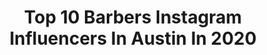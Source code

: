 ---
title: Top 10 Barbers Instagram Influencers In Austin In 2020
description: >-
  Find top barbers Instagram influencers in Austin in 2020. Most popular hashtags: #barber #barbershopconnect #btconeshot2020 #hair.
platform: Instagram
hits: 11
text_top: Identify the top-rated Instagram profiles on inBeat.
text_bottom: Our search engine holds 11 Instagram influencers like this in Austin, United States for you to pitch.
profiles:
  - username: "queenofthesouth512"
    fullname: >-
      Patricia Plymire
    bio: >-
      Queen of the South👑 LaReinaDelSur Austin, Texas @stylefactor_edge BTC OneShot Finalist '19 Braid Plug🔌 Barber💈 Appts Required Booking link⬇️
    location: "United States"
    followers: 38170
    engagement: 245
    commentsToLikes: 0.030514
    id: ck5chuczerhae0i11obepzebi
    verified: false
    hashtags: "#austinbraider, #love, #vibratehigher, #austinbarber"
  - username: "jessglazasaloncentric"
    fullname: >-
      Jessica Glaza Saloncentric
    bio: >-
      Saloncentric Sales Consultant #ittakesapro @saloncentric Salon Success Partner✨ Cosmetologist✂️ Beauty Insider💄 @jessglaza 💋 ✌️Tag me to be Featured
    location: "United States"
    followers: 33929
    engagement: 65
    commentsToLikes: 0.024298
    id: ck0uetranm9ar0i19srvzo24b
    verified: false
    hashtags: "#hair, #beautylaunchpad, #livedinhair, #longhair"
  - username: "elitebarberslounge"
    fullname: >-
      Joliet, Chicago
    bio: >-
      📍JOLIET, IL 30 miles SW of CHICAGO Walk ins welcome - Appointments preferred 💈Founder @jesse.elite87 @jesseelite Now Hiring Barber Apprentice
    location: "United States"
    followers: 243396
    engagement: 48
    commentsToLikes: 0.008074
    id: ck5bw39qgkwxy0i119oy52wni
    verified: false
    hashtags: "#thebarber, #dopebarbers, #sharpfades, #babylisspro"
  - username: "thestarsbarber"
    fullname: >-
      Barry Hairston /TheStarsBarber
    bio: >-
      🌟Exclusive🧳 #celebritybarber 🌟💪🏽 Junkie 🌟NBA🏀 /MLB⚾️ 💈 🌟@jetaime211 Wifey 👸 🌟 @schedulicity📲 Brand Ambassador 🌟 @gillette #BarberCouncil 📰Press👇🏽
    location: "United States"
    followers: 35176
    engagement: 205
    commentsToLikes: 0.006297
    id: ck5q89pw353pb0i111ops9k9v
    verified: false
    hashtags: "#ringlight, #illuzien, #haircut, #gillettepartner"
  - username: "detroitbarberco"
    fullname: >-
      Detroit Barbers 💈
    bio: >-
      ᴮᴬᴿᴮᴱᴿˢᴴᴼᴾ & ᴮᴿᴬᴺᴰ 🅵🅴🆁🅽🅳🅰🅻🅴 ↠ 248.439.0979 🅲🅾🆁🅺🆃🅾🆆🅽 ↠ 313.284.4100 ʙᴏᴏᴋ ᴏɴʟɪɴᴇ ☟☟☟☟☟☟☟☟☟☟ Voted #1 Barber Shops Hour Magazine
    location: "United States"
    followers: 45752
    engagement: 151
    commentsToLikes: 0.031299
    id: ck6tiy70l1no80j71ke57w10m
    verified: false
    hashtags: "#repost, #michigan, #besafe, #lmfao"
  - username: "worldclassbarbering"
    fullname: >-
      ♛WorldClassBarbering♛FL Barber
    bio: >-
      💈 Best barbers in the game 💲Tag @worldclassbarbering and use #worldclassbarbering for s/o and reposts❗️ 🔥 Hottest haircuts and styles ✂️ Features
    location: "United States"
    followers: 41262
    engagement: 399
    commentsToLikes: 0.040523
    id: ck5c6es9e5afb0i117ca8hb6w
    verified: false
    hashtags: "#hairtransformation, #ukbarbers, #denverbarber, #babylisspro"
  - username: "diego_djdgaf"
    fullname: >-
      Diego Elizarraras  ✪
    bio: >-
      •Owner @HOUSEOFFADE •CEO @STRANDTHEBRAND •Office @STRUCTUREDTLA •Education @THECONCEPTACADEMY
    location: "United States"
    followers: 148082
    engagement: 115
    commentsToLikes: 0.054477
    id: ck6tp1jkyhbfg0j71af8ewr3i
    verified: false
    hashtags: "#structuredtla, #portland, #grindmode, #newyork"
  - username: "maury_bruce"
    fullname: >-
      Maury Bruce
    bio: >-
      时装模特/ 運動員/ 演員/ 私人教練/MA: @imdinc / For Bookings: hollie@imdmodeling.com TikTok: @maury_bruce
    location: "United States"
    followers: 3071
    engagement: 1205
    commentsToLikes: 0.094044
    id: ck0u2n96g0gbt0i19tbtyo94j
    verified: false
    hashtags: "#confident, #photoshoot, #photography, #losangeles"
  - username: "elevatehair"
    fullname: >-
      Hair Party / Tools / Media
    bio: >-
      Elevate TV Episode 1 November 6th 10 pm EST 📺🔊‼️ Go to elevatehair.com DJ starts at 8:30pm Only 500 spots first to login, first to party🔊
    location: "United States"
    followers: 120768
    engagement: 123
    commentsToLikes: 0.006844
    id: ck8t5cfcz9mtv0j78kfpqs485
    verified: false
    hashtags: "#mullets, #mulletsofinstagram, #pixiecut, #mulletlife"
  - username: "david____escamilla"
    fullname: >-
      OC BARBER 🍊 | DAVID ESCAMILLA
    bio: >-
      • YOUTUBE 📺: DAVID ESCAMILLA(15k +Subs) • Orange County Barber 🍊#714 • APPOINTMENTS ONLY📝 CLICK LINK TO BOOK 👇🏻
    location: "United States"
    followers: 44663
    engagement: 187
    commentsToLikes: 0.017636
    id: ck5q8qdll7hf70i114k3yow1p
    verified: false
    hashtags: ""
---